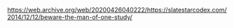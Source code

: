 
<https://web.archive.org/web/20200426040222/https://slatestarcodex.com/2014/12/12/beware-the-man-of-one-study/>
